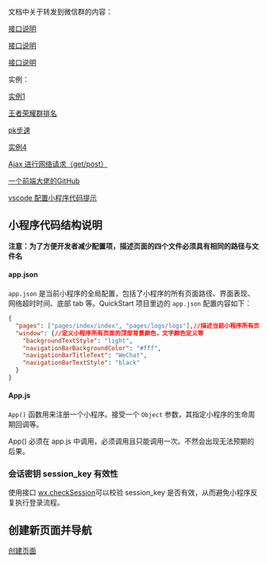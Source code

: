 文档中关于转发到微信群的内容：

[接口说明](https://mp.weixin.qq.com/debug/wxadoc/dev/component/open-data.html)

[接口说明](https://mp.weixin.qq.com/debug/wxadoc/dev/api/share.html#wxgetshareinfoobject)

[接口说明](https://mp.weixin.qq.com/debug/wxadoc/dev/api/signature.html)



实例：

[实例1](http://wpweixin.com/post/20658/)

[王者荣耀群排名](http://www.wxapp-union.com/article-2217-1.html)

[pk步速](http://www.ifanr.com/minapp/867546)

[实例4](https://segmentfault.com/q/1010000011679659 )

[Ajax 进行网络请求（get/post）](https://www.cnblogs.com/smyhvae/p/8485028.html)



[一个前端大佬的GitHub](https://github.com/smyhvae/Web)

[vscode 配置小程序代码提示](https://www.jianshu.com/p/27aaa647c5c5)

## 小程序代码结构说明

**注意：为了方便开发者减少配置项，描述页面的四个文件必须具有相同的路径与文件名**



#### app.json

`app.json` 是当前小程序的全局配置，包括了小程序的所有页面路径、界面表现、网络超时时间、底部 tab 等。QuickStart 项目里边的 `app.json` 配置内容如下：

```json
{
  "pages": ["pages/index/index", "pages/logs/logs"],//描述当前小程序所有页面路径，这是为了让微信客户端知道当前你的小程序页面定义在哪个目录。格式为 路径+文件名，但不需要后缀
  "window": {//定义小程序所有页面的顶部背景颜色，文字颜色定义等
    "backgroundTextStyle": "light",
    "navigationBarBackgroundColor": "#fff",
    "navigationBarTitleText": "WeChat",
    "navigationBarTextStyle": "black"
  }
}
```

#### App.js

`App()` 函数用来注册一个小程序。接受一个 `Object` 参数，其指定小程序的生命周期回调等。

App() 必须在 app.js 中调用，必须调用且只能调用一次。不然会出现无法预期的后果。



### 会话密钥 session_key 有效性

使用接口 [wx.checkSession](https://developers.weixin.qq.com/miniprogram/dev/api/wx.checkSession.html)可以校验 session_key 是否有效，从而避免小程序反复执行登录流程。



## 创建新页面并导航

[创建页面](https://www.jb51.net/article/111375.htm)

